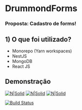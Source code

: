 # DrummondForms
### Proposta: Cadastro de forms!

## 1) O que foi utilizado?
- Monorepo (Yarn workspaces)
- NestJS
- MongoDB
- React JS

## Demonstração

[![N|Solid](https://i.imgur.com/sI615as.jpg)](https://nodesource.com/products/nsolid)
[![N|Solid](https://i.imgur.com/tRIRJcH.jpg)](https://nodesource.com/products/nsolid)
[![N|Solid](https://i.imgur.com/8D9wCmQ.jpg)](https://nodesource.com/products/nsolid)


[![Build Status](https://travis-ci.org/joemccann/dillinger.svg?branch=master)](https://travis-ci.org/joemccann/dillinger)
